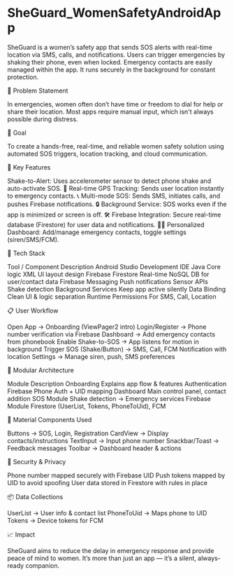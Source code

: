 # SheGuard_WomenSafetyAndroidApp
SheGuard is a women’s safety app that sends SOS alerts with real-time location via SMS, calls, and notifications. Users can trigger emergencies by shaking their phone, even when locked. Emergency contacts are easily managed within the app. It runs securely in the background for constant protection.

🚩 Problem Statement

In emergencies, women often don’t have time or freedom to dial for help or share their location. Most apps require manual input, which isn't always possible during distress.

🎯 Goal

To create a hands-free, real-time, and reliable women safety solution using automated SOS triggers, location tracking, and cloud communication.

🧠 Key Features

Shake-to-Alert: Uses accelerometer sensor to detect phone shake and auto-activate SOS.
📍 Real-time GPS Tracking: Sends user location instantly to emergency contacts.
📞 Multi-mode SOS: Sends SMS, initiates calls, and pushes Firebase notifications.
🔒 Background Service: SOS works even if the app is minimized or screen is off.
🛠 Firebase Integration: Secure real-time database (Firestore) for user data and notifications.
👩‍💻 Personalized Dashboard: Add/manage emergency contacts, toggle settings (siren/SMS/FCM).

🧰 Tech Stack

Tool / Component	Description
Android Studio	Development IDE
Java	Core logic
XML	UI layout design
Firebase Firestore	Real-time NoSQL DB for user/contact data
Firebase Messaging	Push notifications
Sensor APIs	Shake detection
Background Services	Keep app active silently
Data Binding	Clean UI & logic separation
Runtime Permissions	For SMS, Call, Location

📋 User Workflow

Open App → Onboarding (ViewPager2 intro)
Login/Register → Phone number verification via Firebase
Dashboard → Add emergency contacts from phonebook
Enable Shake-to-SOS → App listens for motion in background
Trigger SOS (Shake/Button) → SMS, Call, FCM Notification with location
Settings → Manage siren, push, SMS preferences

🧩 Modular Architecture

Module	Description
Onboarding	Explains app flow & features
Authentication	Firebase Phone Auth + UID mapping
Dashboard	Main control panel, contact addition
SOS Module	Shake detection → Emergency services
Firebase Module	Firestore (UserList, Tokens, PhoneToUid), FCM

🎨 Material Components Used

Buttons → SOS, Login, Registration
CardView → Display contacts/instructions
TextInput → Input phone number
Snackbar/Toast → Feedback messages
Toolbar → Dashboard header & actions

🔐 Security & Privacy

Phone number mapped securely with Firebase UID
Push tokens mapped by UID to avoid spoofing
User data stored in Firestore with rules in place

📦 Data Collections

UserList → User info & contact list
PhoneToUid → Maps phone to UID
Tokens → Device tokens for FCM

📈 Impact

SheGuard aims to reduce the delay in emergency response and provide peace of mind to women. It’s more than just an app — it’s a silent, always-ready companion.
